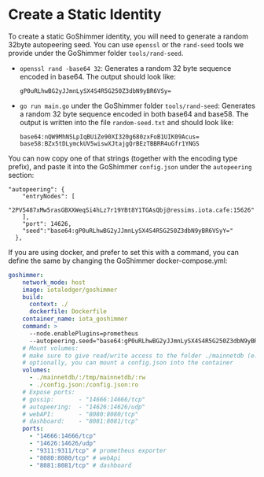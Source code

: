 # Create a Static Identity

To create a static GoShimmer identity, you will need to generate a random 32byte autopeering seed. You can use `openssl` or the `rand-seed` tools we provide under the GoShimmer folder `tools/rand-seed`.

* `openssl rand -base64 32`: Generates a random 32 byte sequence encoded in base64. The output should look like:
  
    ```
    gP0uRLhwBG2yJJmnLySX4S4R5G250Z3dbN9yBR6VSy=
    ```
  
* `go run main.go` under the GoShimmer folder `tools/rand-seed`: Generates a random 32 byte sequence encoded in both base64 and base58. The output is written into the file `random-seed.txt` and should look like:

    ```
    base64:nQW9MhNSLpIqBUiZe90XI320g680zxFoB1UIK09Acus=
    base58:BZx5tDLymckUV5wiswXJtajgQrBEzTBBRR4uGfr1YNGS
    ```

You can now copy one of that strings (together with the encoding type prefix), and paste it into the GoShimmer `config.json` under the `autopeering` section:

```
"autopeering": {
    "entryNodes": [
      "2PV5487xMw5rasGBXXWeqSi4hLz7r19YBt8Y1TGAsQbj@ressims.iota.cafe:15626"
    ],
    "port": 14626,
    "seed":"base64:gP0uRLhwBG2yJJmnLySX4S4R5G250Z3dbN9yBR6VSyY="
  },
``` 

If you are using docker, and prefer to set this with a command, you can define the same by changing the GoShimmer docker-compose.yml:

```yml
goshimmer:
    network_mode: host
    image: iotaledger/goshimmer
    build:
      context: ./
      dockerfile: Dockerfile
    container_name: iota_goshimmer
    command: >
      --node.enablePlugins=prometheus
      --autopeering.seed="base64:gP0uRLhwBG2yJJmnLySX4S4R5G250Z3dbN9yBR6VSyY="
    # Mount volumes:
    # make sure to give read/write access to the folder ./mainnetdb (e.g., chmod -R 777 ./mainnetdb)
    # optionally, you can mount a config.json into the container
    volumes:
      - ./mainnetdb/:/tmp/mainnetdb/:rw
      - ./config.json:/config.json:ro
    # Expose ports:
    # gossip:       - "14666:14666/tcp"
    # autopeering:  - "14626:14626/udp"
    # webAPI:       - "8080:8080/tcp"
    # dashboard:    - "8081:8081/tcp"
    ports:
      - "14666:14666/tcp"
      - "14626:14626/udp"
      - "9311:9311/tcp" # prometheus exporter
      - "8080:8080/tcp" # webApi
      - "8081:8081/tcp" # dashboard
```
